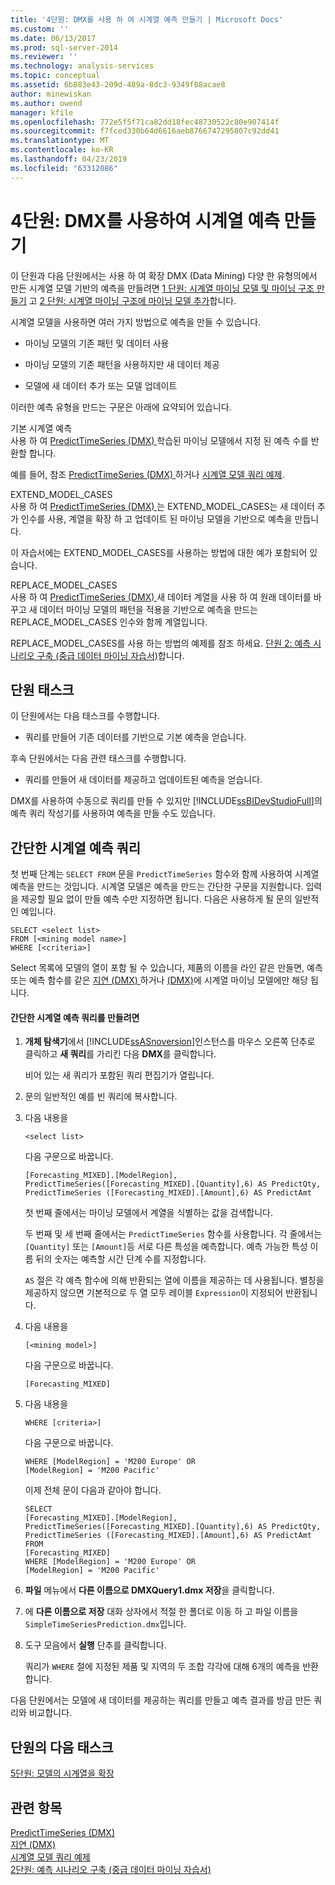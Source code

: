 ```yaml
---
title: '4단원: DMX를 사용 하 여 시계열 예측 만들기 | Microsoft Docs'
ms.custom: ''
ms.date: 06/13/2017
ms.prod: sql-server-2014
ms.reviewer: ''
ms.technology: analysis-services
ms.topic: conceptual
ms.assetid: 6b883e43-209d-489a-8dc3-9349f88acae8
author: minewiskan
ms.author: owend
manager: kfile
ms.openlocfilehash: 772e5f5f71ca82dd18fec48730522c80e907414f
ms.sourcegitcommit: f7fced330b64d6616aeb8766747295807c92dd41
ms.translationtype: MT
ms.contentlocale: ko-KR
ms.lasthandoff: 04/23/2019
ms.locfileid: "63312086"
---
```

# <a name="lesson-4-creating-time-series-predictions-using-dmx"></a>4단원: DMX를 사용하여 시계열 예측 만들기
  이 단원과 다음 단원에서는 사용 하 여 확장 DMX (Data Mining) 다양 한 유형의에서 만든 시계열 모델 기반의 예측을 만들려면 [1 단원: 시계열 마이닝 모델 및 마이닝 구조 만들기](../../2014/tutorials/lesson-1-creating-a-time-series-mining-model-and-mining-structure.md) 고 [2 단원: 시계열 마이닝 구조에 마이닝 모델 추가](../../2014/tutorials/lesson-2-adding-mining-models-to-the-time-series-mining-structure.md)합니다.  
  
 시계열 모델을 사용하면 여러 가지 방법으로 예측을 만들 수 있습니다.  
  
-   마이닝 모델의 기존 패턴 및 데이터 사용  
  
-   마이닝 모델의 기존 패턴을 사용하지만 새 데이터 제공  
  
-   모델에 새 데이터 추가 또는 모델 업데이트  
  
 이러한 예측 유형을 만드는 구문은 아래에 요약되어 있습니다.  
  
 기본 시계열 예측  
 사용 하 여 [PredictTimeSeries &#40;DMX&#41; ](/sql/dmx/predicttimeseries-dmx) 학습된 마이닝 모델에서 지정 된 예측 수를 반환할 합니다.  
  
 예를 들어, 참조 [PredictTimeSeries &#40;DMX&#41; ](/sql/dmx/predicttimeseries-dmx) 하거나 [시계열 모델 쿼리 예제](../../2014/analysis-services/data-mining/time-series-model-query-examples.md).  
  
 EXTEND_MODEL_CASES  
 사용 하 여 [PredictTimeSeries &#40;DMX&#41; ](/sql/dmx/predicttimeseries-dmx) 는 EXTEND_MODEL_CASES는 새 데이터 추가 인수를 사용, 계열을 확장 하 고 업데이트 된 마이닝 모델을 기반으로 예측을 만듭니다.  
  
 이 자습서에는 EXTEND_MODEL_CASES를 사용하는 방법에 대한 예가 포함되어 있습니다.  
  
 REPLACE_MODEL_CASES  
 사용 하 여 [PredictTimeSeries &#40;DMX&#41; ](/sql/dmx/predicttimeseries-dmx) 새 데이터 계열을 사용 하 여 원래 데이터를 바꾸고 새 데이터 마이닝 모델의 패턴을 적용을 기반으로 예측을 만드는 REPLACE_MODEL_CASES 인수와 함께 계열입니다.  
  
 REPLACE_MODEL_CASES를 사용 하는 방법의 예제를 참조 하세요. [단원 2: 예측 시나리오 구축 &#40;중급 데이터 마이닝 자습서&#41;](../../2014/tutorials/lesson-2-building-a-forecasting-scenario-intermediate-data-mining-tutorial.md)합니다.  
  
## <a name="lesson-tasks"></a>단원 태스크  
 이 단원에서는 다음 태스크를 수행합니다.  
  
-   쿼리를 만들어 기존 데이터를 기반으로 기본 예측을 얻습니다.  
  
 후속 단원에서는 다음 관련 태스크를 수행합니다.  
  
-   쿼리를 만들어 새 데이터를 제공하고 업데이트된 예측을 얻습니다.  
  
 DMX를 사용하여 수동으로 쿼리를 만들 수 있지만 [!INCLUDE[ssBIDevStudioFull](../includes/ssbidevstudiofull-md.md)]의 예측 쿼리 작성기를 사용하여 예측을 만들 수도 있습니다.  
  
## <a name="simple-time-series-prediction-query"></a>간단한 시계열 예측 쿼리  
 첫 번째 단계는 `SELECT FROM` 문을 `PredictTimeSeries` 함수와 함께 사용하여 시계열 예측을 만드는 것입니다. 시계열 모델은 예측을 만드는 간단한 구문을 지원합니다. 입력을 제공할 필요 없이 만들 예측 수만 지정하면 됩니다. 다음은 사용하게 될 문의 일반적인 예입니다.  
  
```  
SELECT <select list>   
FROM [<mining model name>]   
WHERE [<criteria>]  
```  
  
 Select 목록에 모델의 열이 포함 될 수 있습니다, 제품의 이름을 라인 같은 만들면, 예측 또는 예측 함수를 같은 [지연 &#40;DMX&#41; ](/sql/dmx/lag-dmx) 하거나 [ &#40;DMX&#41;](/sql/dmx/predicttimeseries-dmx)에 시계열 마이닝 모델에만 해당 됩니다.  
  
#### <a name="to-create-a-simple-time-series-prediction-query"></a>간단한 시계열 예측 쿼리를 만들려면  
  
1.  **개체 탐색기**에서 [!INCLUDE[ssASnoversion](../includes/ssasnoversion-md.md)]인스턴스를 마우스 오른쪽 단추로 클릭하고 **새 쿼리**를 가리킨 다음 **DMX**를 클릭합니다.  
  
     비어 있는 새 쿼리가 포함된 쿼리 편집기가 열립니다.  
  
2.  문의 일반적인 예를 빈 쿼리에 복사합니다.  
  
3.  다음 내용을  
  
    ```  
    <select list>   
    ```  
  
     다음 구문으로 바꿉니다.  
  
    ```  
    [Forecasting_MIXED].[ModelRegion],  
    PredictTimeSeries([Forecasting_MIXED].[Quantity],6) AS PredictQty,  
    PredictTimeSeries ([Forecasting_MIXED].[Amount],6) AS PredictAmt  
    ```  
  
     첫 번째 줄에서는 마이닝 모델에서 계열을 식별하는 값을 검색합니다.  
  
     두 번째 및 세 번째 줄에서는 `PredictTimeSeries` 함수를 사용합니다. 각 줄에서는 `[Quantity]` 또는 `[Amount]`등 서로 다른 특성을 예측합니다. 예측 가능한 특성 이름 뒤의 숫자는 예측할 시간 단계 수를 지정합니다.  
  
     `AS` 절은 각 예측 함수에 의해 반환되는 열에 이름을 제공하는 데 사용됩니다. 별칭을 제공하지 않으면 기본적으로 두 열 모두 레이블 `Expression`이 지정되어 반환됩니다.  
  
4.  다음 내용을  
  
    ```  
    [<mining model>]   
    ```  
  
     다음 구문으로 바꿉니다.  
  
    ```  
    [Forecasting_MIXED]  
    ```  
  
5.  다음 내용을  
  
    ```  
    WHERE [criteria>]   
    ```  
  
     다음 구문으로 바꿉니다.  
  
    ```  
    WHERE [ModelRegion] = 'M200 Europe' OR  
    [ModelRegion] = 'M200 Pacific'  
    ```  
  
     이제 전체 문이 다음과 같아야 합니다.  
  
    ```  
    SELECT  
    [Forecasting_MIXED].[ModelRegion],  
    PredictTimeSeries([Forecasting_MIXED].[Quantity],6) AS PredictQty,  
    PredictTimeSeries ([Forecasting_MIXED].[Amount],6) AS PredictAmt  
    FROM   
    [Forecasting_MIXED]  
    WHERE [ModelRegion] = 'M200 Europe' OR  
    [ModelRegion] = 'M200 Pacific'  
    ```  
  
6.  **파일** 메뉴에서 **다른 이름으로 DMXQuery1.dmx 저장**을 클릭합니다.  
  
7.  에 **다른 이름으로 저장** 대화 상자에서 적절 한 폴더로 이동 하 고 파일 이름을 `SimpleTimeSeriesPrediction.dmx`입니다.  
  
8.  도구 모음에서 **실행** 단추를 클릭합니다.  
  
     쿼리가 `WHERE` 절에 지정된 제품 및 지역의 두 조합 각각에 대해 6개의 예측을 반환합니다.  
  
 다음 단원에서는 모델에 새 데이터를 제공하는 쿼리를 만들고 예측 결과를 방금 만든 쿼리와 비교합니다.  
  
## <a name="next-task-in-lesson"></a>단원의 다음 태스크  
 [5단원: 모델의 시계열을 확장](../../2014/tutorials/lesson-5-extending-the-time-series-model.md)  
  
## <a name="see-also"></a>관련 항목  
 [PredictTimeSeries &#40;DMX&#41;](/sql/dmx/predicttimeseries-dmx)   
 [지연 &#40;DMX&#41;](/sql/dmx/lag-dmx)   
 [시계열 모델 쿼리 예제](../../2014/analysis-services/data-mining/time-series-model-query-examples.md)   
 [2단원: 예측 시나리오 구축 &#40;중급 데이터 마이닝 자습서&#41;](../../2014/tutorials/lesson-2-building-a-forecasting-scenario-intermediate-data-mining-tutorial.md)  
  
  
